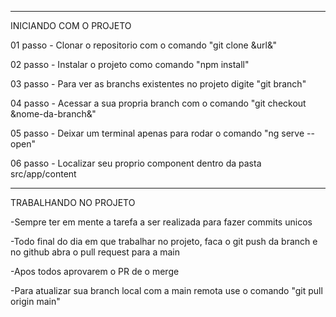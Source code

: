--------------------------------------------------------
INICIANDO COM O PROJETO

01 passo - Clonar o repositorio com o comando "git clone &url&"

02 passo - Instalar o projeto como comando "npm install"

03 passo - Para ver as branchs existentes no projeto digite "git branch"

04 passo - Acessar a sua propria branch com o comando "git checkout &nome-da-branch&"

05 passo - Deixar um terminal apenas para rodar o comando "ng serve --open"

06 passo - Localizar seu proprio component dentro da pasta src/app/content

--------------------------------------------------------
TRABALHANDO NO PROJETO

-Sempre ter em mente a tarefa a ser realizada para fazer commits unicos

-Todo final do dia em que trabalhar no projeto, faca o git push da branch e no github abra o pull request para a main

-Apos todos aprovarem o PR de o merge

-Para atualizar sua branch local com a main remota use o comando "git pull origin main"
